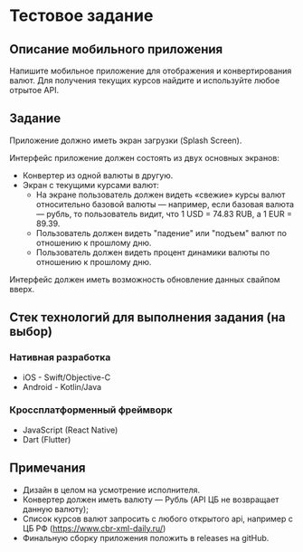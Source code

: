 # Тестовое задание

## Описание мобильного приложения
Напишите мобильное приложение для отображения и конвертирования валют. Для получения текущих курсов найдите и используйте любое отрытое API.

## Задание
Приложение должно иметь экран загрузки (Splash Screen).

Интерфейс приложение должен состоять из двух основных экранов:
* Конвертер из одной валюты в другую.
* Экран с текущими курсами валют:
  * На экране пользователь должен видеть «свежие» курсы валют относительно базовой валюты — 
  например, если базовая валюта — рубль, то пользователь видит, что 1 USD = 74.83 RUB, а 1 EUR = 89.39. 
  * Пользователь должен видеть "падение" или "подъем" валют по отношению к прошлому дню.
  * Пользователь должен видеть процент динамики валюты по отношению к прошлому дню.

Интерфейс должен иметь возможность обновление данных свайпом вверх.
  
## Стек технологий для выполнения задания (на выбор)
### Нативная разработка
* iOS - Swift/Objective-C
* Android - Kotlin/Java

### Кроссплатформенный фреймворк
* JavaScript (React Native)
* Dart (Flutter)

## Примечания
* Дизайн в целом на усмотрение исполнителя. 
* Конвертер должен иметь валюту — Рубль (API ЦБ не возвращает данную валюту);
* Список курсов валют запросить с любого открытого api, например с ЦБ РФ (https://www.cbr-xml-daily.ru/)
* Финальную сборку приложения положить в releases на gitHub.
